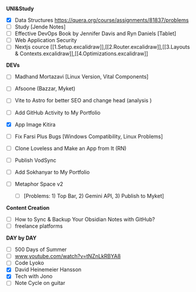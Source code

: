 **UNI&Study**
- [x] Data Structures https://quera.org/course/assignments/81837/problems 
- [ ] Study [Jende Notes]
- [ ] Effective DevOps Book by Jennifer Davis and Ryn Daniels [Tablet]
- [ ] Web Application Security
- [ ] Nextjs cource [[1.Setup.excalidraw]],[[2.Router.excalidraw]],[[3.Layouts & Contexts.excalidraw]],[[4.Optimizations.excalidraw]]

**DEVs**
- [ ] Madhand Mortazavi [Linux Version, Vital Components]
- [ ] Afsoone (Bazzar, Myket)
- [ ] Vite to Astro for better SEO and change head (analysis )
- [ ] Add GitHub Activity to My Portfolio
- [x] App Image Kitira
- [ ] Fix Farsi Plus Bugs [Windows Compatibility, Linux Problems]
- [ ] Clone Loveless and Make an App from It (RN)
- [ ] Publish VodSync
- [ ] Add Sokhanyar to My Portfolio

- [ ] Metaphor Space v2
  - [ ] [Problems: 1) Top Bar, 2) Gemini API, 3) Publish to Myket]

**Content Creation**
- [ ] How to Sync & Backup Your Obsidian Notes with GitHub?
- [ ] freelance platforms 

**DAY by DAY**
- [ ] 500 Days of Summer
- [ ] www.youtube.com/watch?v=tNZnLkRBYA8
- [ ] Code Lyoko
- [x] David Heinemeier Hansson
- [x] Tech with Jono
- [ ] Note Cycle on guitar